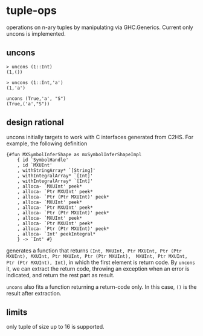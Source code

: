 # tuple-ops
operations on n-ary tuples by manipulating via GHC.Generics. Current only uncons is implemented.

## uncons
```
> uncons (1::Int)
(1,())
```

```
> uncons (1::Int,'a')
(1,'a')
```

```
uncons (True,'a', "S")
(True,('a',"S"))
```

## design rational
uncons initially targets to work with C interfaces generated from C2HS. For example, the following definition  

```
{#fun MXSymbolInferShape as mxSymbolInferShapeImpl
    { id `SymbolHandle'
    , id `MXUInt'
    , withStringArray* `[String]'
    , withIntegralArray* `[Int]'
    , withIntegralArray* `[Int]'
    , alloca- `MXUInt' peek*
    , alloca- `Ptr MXUInt' peek*
    , alloca- `Ptr (Ptr MXUInt)' peek*
    , alloca- `MXUInt' peek*
    , alloca- `Ptr MXUInt' peek*
    , alloca- `Ptr (Ptr MXUInt)' peek*
    , alloca- `MXUInt' peek*
    , alloca- `Ptr MXUInt' peek*
    , alloca- `Ptr (Ptr MXUInt)' peek*
    , alloca- `Int' peekIntegral*
    } -> `Int' #}
```

generates a function that returns `(Int, MXUInt, Ptr MXUInt, Ptr (Ptr MXUInt), MXUInt, Ptr MXUInt, Ptr (Ptr MXUInt), 
MXUInt, Ptr MXUInt, Ptr (Ptr MXUInt), Int)`, in which the first element is return code. By `uncons` it, we can extract the
return code, throwing an exception when an error is indicated, and return the rest part as result.

`uncons` also fits  a function returning a return-code only. In this case, `()` is the result after extraction.

## limits
only tuple of size up to 16 is supported.

